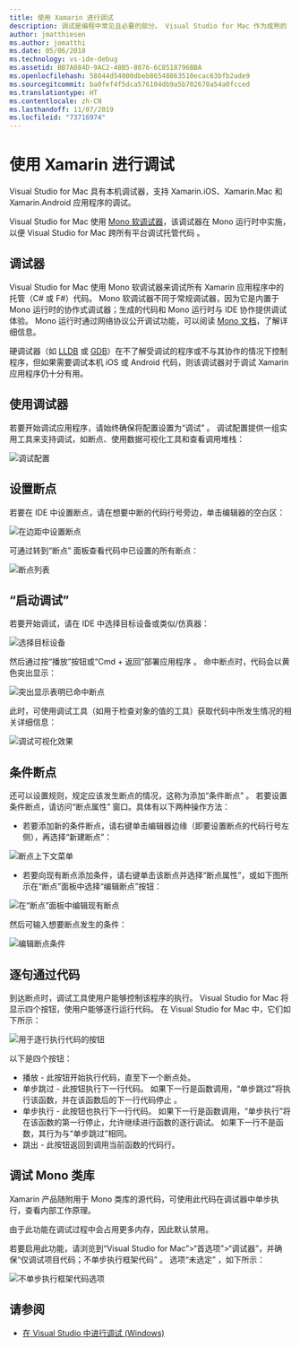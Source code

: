 ```yaml
---
title: 使用 Xamarin 进行调试
description: 调试是编程中常见且必要的部分。 Visual Studio for Mac 作为成熟的 IDE，具有一整套方便调试的功能。 本文将介绍如何在 Visual Studio for Mac 中充分使用调试功能，包括从安全调试到数据可视化效果。
author: jmatthiesen
ms.author: jomatthi
ms.date: 05/06/2018
ms.technology: vs-ide-debug
ms.assetid: BB7A084D-9AC2-48B5-8076-6C8518796BBA
ms.openlocfilehash: 58844d54000dbeb86548863510ecac63bfb2ade9
ms.sourcegitcommit: ba0fef4f5dca576104db9a5b702670a54a0fcced
ms.translationtype: HT
ms.contentlocale: zh-CN
ms.lasthandoff: 11/07/2019
ms.locfileid: "73716974"
---
```

# <a name="debugging-with-xamarin"></a>使用 Xamarin 进行调试

Visual Studio for Mac 具有本机调试器，支持 Xamarin.iOS、Xamarin.Mac 和 Xamarin.Android 应用程序的调试。

Visual Studio for Mac 使用 [Mono 软调试器](https://www.mono-project.com/docs/advanced/runtime/docs/soft-debugger/)，该调试器在 Mono 运行时中实施，以便 Visual Studio for Mac 跨所有平台调试托管代码  。

## <a name="the-debugger"></a>调试器

Visual Studio for Mac 使用 Mono 软调试器来调试所有 Xamarin 应用程序中的托管（C# 或 F#）代码。 Mono 软调试器不同于常规调试器，因为它是内置于 Mono 运行时的协作式调试器；生成的代码和 Mono 运行时与 IDE 协作提供调试体验。 Mono 运行时通过网络协议公开调试功能，可以阅读 [Mono 文档](https://www.mono-project.com/docs/advanced/runtime/docs/soft-debugger-wire-format/)，了解详细信息。

硬调试器（如 [LLDB]( http://lldb.llvm.org/index.html) 或 [GDB]( https://www.gnu.org/software/gdb/)）在不了解受调试的程序或不与其协作的情况下控制程序，但如果需要调试本机 iOS 或 Android 代码，则该调试器对于调试 Xamarin 应用程序仍十分有用。

## <a name="using-the-debugger"></a>使用调试器

若要开始调试应用程序，请始终确保将配置设置为“调试”  。 调试配置提供一组实用工具来支持调试，如断点、使用数据可视化工具和查看调用堆栈：

![调试配置](media/debugging-image_0.png)

## <a name="setting-a-breakpoint"></a>设置断点

若要在 IDE 中设置断点，请在想要中断的代码行号旁边，单击编辑器的空白区：

![在边距中设置断点](media/debugging-image0.png)

可通过转到“断点”  面板查看代码中已设置的所有断点：

![断点列表](media/debugging-image0a.png)

## <a name="start-debugging"></a>“启动调试”

若要开始调试，请在 IDE 中选择目标设备或类似/仿真器：

![选择目标设备](media/debugging-image1.png)

然后通过按“播放”按钮或“Cmd + 返回”部署应用程序   。 命中断点时，代码会以黄色突出显示：

![突出显示表明已命中断点](media/debugging-image2.png)

此时，可使用调试工具（如用于检查对象的值的工具）获取代码中所发生情况的相关详细信息：

![调试可视化效果](media/debugging-image3.png)

## <a name="conditional-breakpoints"></a>条件断点

还可以设置规则，规定应该发生断点的情况，这称为添加“条件断点”  。 若要设置条件断点，请访问“断点属性”  窗口。具体有以下两种操作方法：

* 若要添加新的条件断点，请右键单击编辑器边缘（即要设置断点的代码行号左侧），再选择“新建断点”：

 ![断点上下文菜单](media/debugging-image4.png)

* 若要向现有断点添加条件，请右键单击该断点并选择“断点属性”，或如下图所示在“断点”面板中选择“编辑断点”按钮：  

 ![在“断点”面板中编辑现有断点](media/debugging-image5.png)

然后可输入想要断点发生的条件：

 ![编辑断点条件](media/debugging-image6.png)

## <a name="stepping-through-code"></a>逐句通过代码

到达断点时，调试工具使用户能够控制该程序的执行。 Visual Studio for Mac 将显示四个按钮，使用户能够逐行运行代码。 在 Visual Studio for Mac 中，它们如下所示：

 ![用于逐行执行代码的按钮](media/debugging-image7.png)

以下是四个按钮：

* 播放  - 此按钮开始执行代码，直至下一个断点处。
* 单步跳过  - 此按钮执行下一行代码。 如果下一行是函数调用，“单步跳过”将执行该函数，并在该函数后的下一行代码停止  。
* 单步执行  - 此按钮也执行下一行代码。 如果下一行是函数调用，“单步执行”将在该函数的第一行停止，允许继续进行函数的逐行调试。 如果下一行不是函数，其行为与“单步跳过”相同。
* 跳出  - 此按钮返回到调用当前函数的代码行。

## <a name="debugging-monos-class-libraries"></a>调试 Mono 类库

Xamarin 产品随附用于 Mono 类库的源代码，可使用此代码在调试器中单步执行，查看内部工作原理。

由于此功能在调试过程中会占用更多内存，因此默认禁用。

若要启用此功能，请浏览到“Visual Studio for Mac”>“首选项”>“调试器”，并确保“仅调试项目代码；不单步执行框架代码”   。 选项“未选定”  ，如下所示：

![不单步执行框架代码选项](media/debugging-image8.png)

## <a name="see-also"></a>请参阅

- [在 Visual Studio 中进行调试 (Windows)](/visualstudio/debugger/)